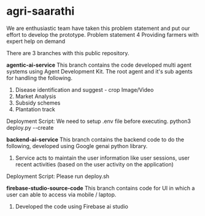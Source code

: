 # agri-saarathi

We are enthusiastic team have taken this problem statement and put our effort to develop the prototype.
Problem statement 4
Providing farmers with expert help on demand

There are 3 branches with this public repository. 


**agentic-ai-service**
This branch contains the code developed multi agent systems using Agent Development Kit. The root agent and it's sub agents for handling the following.
1. Disease identification and suggest - crop Image/Video
2. Market Analysis
3. Subsidy schemes
4. Plantation track

Deployment Script:
We need to setup .env file before executing.
python3 deploy.py --create

**backend-ai-service**
This branch contains the backend code to do the following, developed using Google genai python library.
1. Service acts to maintain the user information like user sessions, user recent activities (based on the user activity on the application)

Deployment Script:
Please run deploy.sh 

**firebase-studio-source-code**
This branch contains code for UI in which a user can able to access via mobile / laptop.
1. Developed the code using Firebase ai studio


